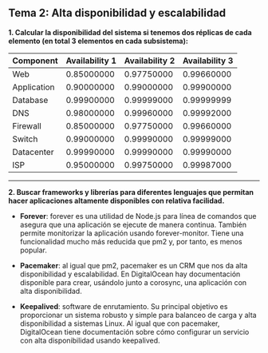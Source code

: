 ## **Tema 2: Alta disponibilidad y escalabilidad**    

**1. Calcular la disponibilidad del sistema si tenemos dos réplicas de cada elemento (en total 3 elementos en cada subsistema):**


| Component 	| Availability 1 | Availability 2 | Availability 3 | 
|---------------|----------------|----------------|----------------|
| Web     	| 0.85000000     | 0.97750000	  | 0.99660000	   | 
| Application   | 0.90000000     | 0.99000000     | 0.99900000     |
| Database      | 0.99900000     | 0.99999000	  | 0.99999999     |
| DNS           | 0.98000000     | 0.99960000	  | 0.99992000     |
| Firewall      | 0.85000000     | 0.97750000	  | 0.99660000     |
| Switch        | 0.99000000     | 0.99990000	  | 0.99999000     |
| Datacenter    | 0.99990000     | 0.99990000	  | 0.99990000     |
| ISP           | 0.95000000     | 0.99750000	  | 0.99987000     |


***

**2. Buscar frameworks y librerías para diferentes lenguajes que permitan hacer aplicaciones altamente disponibles con relativa facilidad.**

- **Forever**: forever es una utilidad de Node.js para línea de comandos que asegura que una aplicación se ejecute de manera continua. También permite monitorizar la aplicación usando forever-monitor. Tiene una funcionalidad mucho más reducida que pm2 y, por tanto, es menos popular.

- **Pacemaker**: al igual que pm2, pacemaker es un CRM que nos da alta disponibilidad y escalabilidad. En DigitalOcean hay documentación disponible para crear, usándolo junto a corosync, una aplicación con alta disponibilidad.

- **Keepalived**: software de enrutamiento. Su principal objetivo es proporcionar un sistema robusto y simple para balanceo de carga y alta disponibilidad a sistemas Linux. Al igual que con pacemaker, DigitalOcean tiene documentación sobre cómo configurar un servicio con alta disponibilidad usando keepalived.


